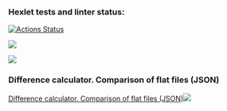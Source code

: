 ### Hexlet tests and linter status:
[![Actions Status](https://github.com/Kwenoth/frontend-project-lvl2/workflows/hexlet-check/badge.svg)](https://github.com/Kwenoth/frontend-project-lvl2/actions)

<a href="https://codeclimate.com/github/Kwenoth/frontend-project-lvl2/maintainability"><img src="https://api.codeclimate.com/v1/badges/477173fd1733828fea1d/maintainability" /></a>

<a href="https://codeclimate.com/github/Kwenoth/frontend-project-lvl2/test_coverage"><img src="https://api.codeclimate.com/v1/badges/477173fd1733828fea1d/test_coverage" /></a>

### Difference calculator. Comparison of flat files (JSON)

<a href="https://asciinema.org/a/514628" target="_blank">Difference calculator. Comparison of flat files (JSON)<img src="https://asciinema.org/a/514628.svg" /></a>